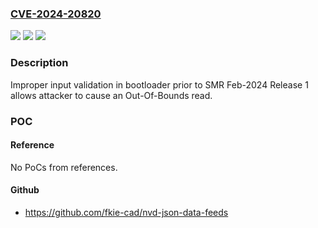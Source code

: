 ### [CVE-2024-20820](https://cve.mitre.org/cgi-bin/cvename.cgi?name=CVE-2024-20820)
![](https://img.shields.io/static/v1?label=Product&message=Samsung%20Mobile%20Devices&color=blue)
![](https://img.shields.io/static/v1?label=Version&message=n%2Fa&color=blue)
![](https://img.shields.io/static/v1?label=Vulnerability&message=CWE-20%3A%20Improper%20Input%20Validation&color=brighgreen)

### Description

Improper input validation in bootloader prior to SMR Feb-2024 Release 1 allows attacker to cause an Out-Of-Bounds read.

### POC

#### Reference
No PoCs from references.

#### Github
- https://github.com/fkie-cad/nvd-json-data-feeds

